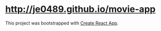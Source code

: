 # http://je0489.github.io/movie-app<br>
This project was bootstrapped with [Create React App](https://github.com/facebook/create-react-app).
